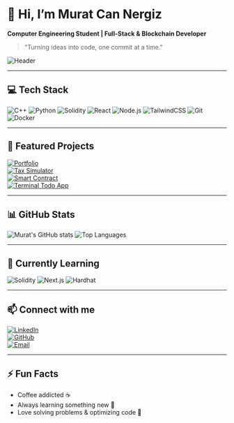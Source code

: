 # 👋 Hi, I’m Murat Can Nergiz
**Computer Engineering Student | Full-Stack & Blockchain Developer**  
> "Turning ideas into code, one commit at a time."

![Header](https://media.giphy.com/media/3oEjI6SIIHBdRxXI40/giphy.gif)

---

## 💻 Tech Stack
![C++](https://img.shields.io/badge/C++-00599C?style=for-the-badge&logo=c%2B%2B&logoColor=white)
![Python](https://img.shields.io/badge/Python-3776AB?style=for-the-badge&logo=python&logoColor=white)
![Solidity](https://img.shields.io/badge/Solidity-363636?style=for-the-badge&logo=ethereum&logoColor=white)
![React](https://img.shields.io/badge/React-61DAFB?style=for-the-badge&logo=react&logoColor=black)
![Node.js](https://img.shields.io/badge/Node.js-339933?style=for-the-badge&logo=node.js&logoColor=white)
![TailwindCSS](https://img.shields.io/badge/TailwindCSS-06B6D4?style=for-the-badge&logo=tailwind-css&logoColor=white)
![Git](https://img.shields.io/badge/Git-F05032?style=for-the-badge&logo=git&logoColor=white)
![Docker](https://img.shields.io/badge/Docker-2496ED?style=for-the-badge&logo=docker&logoColor=white)

---

## 🚀 Featured Projects
[![Portfolio](https://img.shields.io/badge/Portfolio-React?style=for-the-badge)](https://github.com/muratcannergiz/portfolio)  
[![Tax Simulator](https://img.shields.io/badge/Tax%20Simulator-C++?style=for-the-badge)](https://github.com/muratcannergiz/tax-simulator)  
[![Smart Contract](https://img.shields.io/badge/Smart%20Contract-Solidity?style=for-the-badge)](https://github.com/muratcannergiz/solidity-project)  
[![Terminal Todo App](https://img.shields.io/badge/Terminal%20Todo-C++?style=for-the-badge)](https://github.com/muratcannergiz/terminal-todo)

---

## 📊 GitHub Stats
![Murat's GitHub stats](https://github-readme-stats.vercel.app/api?username=muratcannergiz&show_icons=true&theme=radical&count_private=true)
![Top Languages](https://github-readme-stats.vercel.app/api/top-langs/?username=muratcannergiz&layout=compact&theme=radical)

---

## 🌱 Currently Learning
![Solidity](https://img.shields.io/badge/Solidity-363636?style=for-the-badge&logo=ethereum&logoColor=white)
![Next.js](https://img.shields.io/badge/Next.js-000000?style=for-the-badge&logo=next.js&logoColor=white)
![Hardhat](https://img.shields.io/badge/Hardhat-FF6600?style=for-the-badge&logoColor=white)

---

## 📫 Connect with me
[![LinkedIn](https://img.shields.io/badge/LinkedIn-MuratCan-blue?style=for-the-badge&logo=linkedin&logoColor=white)](https://linkedin.com/in/muratcannergiz)  
[![GitHub](https://img.shields.io/badge/GitHub-Profile-black?style=for-the-badge&logo=github&logoColor=white)](https://github.com/muratcannergiz)  
[![Email](https://img.shields.io/badge/Email-nergiz.muratcan@gmail.com-red?style=for-the-badge&logo=gmail&logoColor=white)](mailto:nergiz.muratcan@gmail.com)

---

## ⚡ Fun Facts
- Coffee addicted ☕  
- Always learning something new 🚀  
- Love solving problems & optimizing code 🧠
